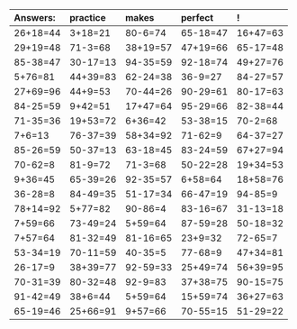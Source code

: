 | Answers: | practice | makes | perfect | ! |
| :--- | :--- | :--- | :--- | :--- |
| 26+18=44 | 3+18=21 | 80-6=74 | 65-18=47 | 16+47=63 | 
| 29+19=48 | 71-3=68 | 38+19=57 | 47+19=66 | 65-17=48 | 
| 85-38=47 | 30-17=13 | 94-35=59 | 92-18=74 | 49+27=76 | 
| 5+76=81 | 44+39=83 | 62-24=38 | 36-9=27 | 84-27=57 | 
| 27+69=96 | 44+9=53 | 70-44=26 | 90-29=61 | 80-17=63 | 
| 84-25=59 | 9+42=51 | 17+47=64 | 95-29=66 | 82-38=44 | 
| 71-35=36 | 19+53=72 | 6+36=42 | 53-38=15 | 70-2=68 | 
| 7+6=13 | 76-37=39 | 58+34=92 | 71-62=9 | 64-37=27 | 
| 85-26=59 | 50-37=13 | 63-18=45 | 83-24=59 | 67+27=94 | 
| 70-62=8 | 81-9=72 | 71-3=68 | 50-22=28 | 19+34=53 | 
| 9+36=45 | 65-39=26 | 92-35=57 | 6+58=64 | 18+58=76 | 
| 36-28=8 | 84-49=35 | 51-17=34 | 66-47=19 | 94-85=9 | 
| 78+14=92 | 5+77=82 | 90-86=4 | 83-16=67 | 31-13=18 | 
| 7+59=66 | 73-49=24 | 5+59=64 | 87-59=28 | 50-18=32 | 
| 7+57=64 | 81-32=49 | 81-16=65 | 23+9=32 | 72-65=7 | 
| 53-34=19 | 70-11=59 | 40-35=5 | 77-68=9 | 47+34=81 | 
| 26-17=9 | 38+39=77 | 92-59=33 | 25+49=74 | 56+39=95 | 
| 70-31=39 | 80-32=48 | 92-9=83 | 37+38=75 | 90-15=75 | 
| 91-42=49 | 38+6=44 | 5+59=64 | 15+59=74 | 36+27=63 | 
| 65-19=46 | 25+66=91 | 9+57=66 | 70-55=15 | 51-29=22 | 
